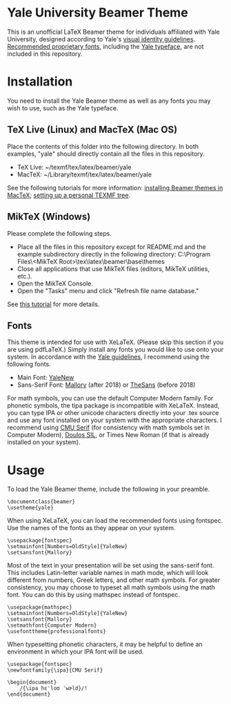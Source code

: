 Yale University Beamer Theme
============================

This is an unofficial LaTeX Beamer theme for individuals affiliated with Yale University, designed according to Yale's [visual identity guidelines](https://yaleidentity.yale.edu/). [Recommended proprietary fonts](https://yaleidentity.yale.edu/typefaces), including the [Yale typeface](https://yaleidentity.yale.edu/typeface/download-yale-typeface), are not included in this repository.

Installation
============

You need to install the Yale Beamer theme as well as any fonts you may wish to use, such as the Yale typeface.

## TeX Live (Linux) and MacTeX (Mac OS)

Place the contents of this folder into the following directory. In both examples, "yale" should directly contain all the files in this repository.
* TeX Live: ~/texmf/tex/latex/beamer/yale
* MacTeX: ~/Library/texmf/tex/latex/beamer/yale

See the following tutorials for more information: [installing Beamer themes in MacTeX](https://tex.stackexchange.com/questions/202312/problems-installing-custom-beamer-style-on-mac); [setting up a personal TEXMF tree](https://www.math.hmc.edu/computing/support/tex/installing/).

## MikTeX (Windows)

Please complete the following steps.
* Place all the files in this repository except for README.md and the example subdirectory directly in the following directory: C:\Program Files\\<MikTeX Root\>\tex\latex\beamer\base\themes
* Close all applications that use MikTeX files (editors, MikTeX utilities, etc.).
* Open the MikTeX Console.
* Open the "Tasks" menu and click "Refresh file name database."

See [this tutorial](https://codeyarns.com/2009/11/03/how-to-install-custom-theme-for-beamer/) for more details.

## Fonts

This theme is intended for use with XeLaTeX. (Please skip this section if you are using pdfLaTeX.) Simply install any fonts you would like to use onto your system. In accordance with the [Yale guidelines](https://yaleidentity.yale.edu/typefaces), I recommend using the following fonts.
* Main Font: [YaleNew](https://yaleidentity.yale.edu/typeface/download-yale-typeface)
* Sans-Serif Font: [Mallory](https://fonts.adobe.com/fonts/mallory) (after 2018) or [TheSans](https://www.lucasfonts.com/fonts/thesans/) (before 2018)

For math symbols, you can use the default Computer Modern family. For phonetic symbols, the tipa package is incompatible with XeLaTeX. Instead, you can type IPA or other unicode characters directly into your .tex source and use any font installed on your system with the appropriate characters. I recommend using [CMU Serif](https://fontlibrary.org/en/font/cmu-serif) (for consistency with math symbols set in Computer Modern), [Doulos SIL](https://software.sil.org/doulos/), or Times New Roman (if that is already installed on your system).

Usage
====

To load the Yale Beamer theme, include the following in your preamble.

    \documentclass{beamer}
    \usetheme{yale}
    
When using XeLaTeX, you can load the recommended fonts using fontspec. Use the names of the fonts as they appear on your system.

    \usepackage{fontspec}
    \setmainfont[Numbers=OldStyle]{YaleNew}
    \setsansfont{Mallory}

Most of the text in your presentation will be set using the sans-serif font. This includes Latin-letter variable names in math mode, which will look different from numbers, Greek letters, and other math symbols. For greater consistency, you may choose to typeset all math symbols using the math font. You can do this by using mathspec instead of fontspec.

    \usepackage{mathspec}
    \setmainfont[Numbers=OldStyle]{YaleNew}
    \setsansfont{Mallory}
    \setmathfont{Computer Modern}
    \usefonttheme{professionalfonts}
    
When typesetting phonetic characters, it may be helpful to define an environment in which your IPA font will be used.

    \usepackage{fontspec}
    \newfontfamily{\ipa}{CMU Serif}
    
    \begin{document}
        /{\ipa hɛˈloʊ ˈwɚld}/!
    \end{document}

    
